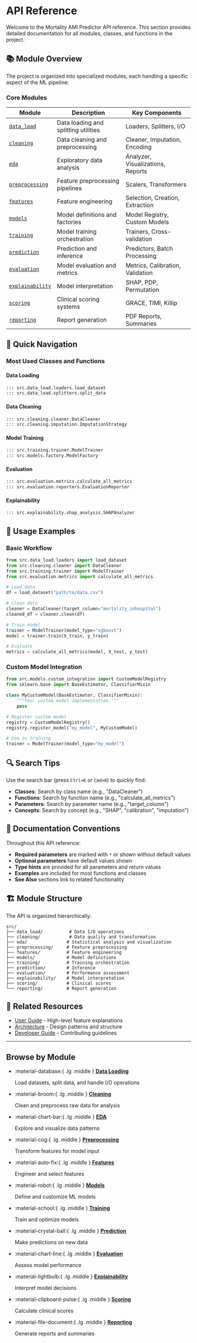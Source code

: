 # API Reference

Welcome to the Mortality AMI Predictor API reference. This section provides detailed documentation for all modules, classes, and functions in the project.

## 📚 Module Overview

The project is organized into specialized modules, each handling a specific aspect of the ML pipeline:

### Core Modules

| Module | Description | Key Components |
|--------|-------------|----------------|
| [`data_load`](data_load/loaders.md) | Data loading and splitting utilities | Loaders, Splitters, I/O |
| [`cleaning`](cleaning/index.md) | Data cleaning and preprocessing | Cleaner, Imputation, Encoding |
| [`eda`](eda/index.md) | Exploratory data analysis | Analyzer, Visualizations, Reports |
| [`preprocessing`](preprocessing/pipelines.md) | Feature preprocessing pipelines | Scalers, Transformers |
| [`features`](features/selectors.md) | Feature engineering | Selection, Creation, Extraction |
| [`models`](models/index.md) | Model definitions and factories | Model Registry, Custom Models |
| [`training`](training/index.md) | Model training orchestration | Trainers, Cross-validation |
| [`prediction`](prediction/predictor.md) | Prediction and inference | Predictors, Batch Processing |
| [`evaluation`](evaluation/index.md) | Model evaluation and metrics | Metrics, Calibration, Validation |
| [`explainability`](explainability/shap_analysis.md) | Model interpretation | SHAP, PDP, Permutation |
| [`scoring`](scoring/grace.md) | Clinical scoring systems | GRACE, TIMI, Killip |
| [`reporting`](reporting/pdf_generator.md) | Report generation | PDF Reports, Summaries |

## 🚀 Quick Navigation

### Most Used Classes and Functions

#### Data Loading
```python
::: src.data_load.loaders.load_dataset
::: src.data_load.splitters.split_data
```

#### Data Cleaning
```python
::: src.cleaning.cleaner.DataCleaner
::: src.cleaning.imputation.ImputationStrategy
```

#### Model Training
```python
::: src.training.trainer.ModelTrainer
::: src.models.factory.ModelFactory
```

#### Evaluation
```python
::: src.evaluation.metrics.calculate_all_metrics
::: src.evaluation.reporters.EvaluationReporter
```

#### Explainability
```python
::: src.explainability.shap_analysis.SHAPAnalyzer
```

## 📖 Usage Examples

### Basic Workflow

```python
from src.data_load.loaders import load_dataset
from src.cleaning.cleaner import DataCleaner
from src.training.trainer import ModelTrainer
from src.evaluation.metrics import calculate_all_metrics

# Load data
df = load_dataset("path/to/data.csv")

# Clean data
cleaner = DataCleaner(target_column="mortality_inhospital")
cleaned_df = cleaner.clean(df)

# Train model
trainer = ModelTrainer(model_type="xgboost")
model = trainer.train(X_train, y_train)

# Evaluate
metrics = calculate_all_metrics(model, X_test, y_test)
```

### Custom Model Integration

```python
from src.models.custom_integration import CustomModelRegistry
from sklearn.base import BaseEstimator, ClassifierMixin

class MyCustomModel(BaseEstimator, ClassifierMixin):
    """Your custom model implementation."""
    pass

# Register custom model
registry = CustomModelRegistry()
registry.register_model("my_model", MyCustomModel)

# Use in training
trainer = ModelTrainer(model_type="my_model")
```

## 🔍 Search Tips

Use the search bar (press `Ctrl+K` or `Cmd+K`) to quickly find:

- **Classes**: Search by class name (e.g., "DataCleaner")
- **Functions**: Search by function name (e.g., "calculate_all_metrics")
- **Parameters**: Search by parameter name (e.g., "target_column")
- **Concepts**: Search by concept (e.g., "SHAP", "calibration", "imputation")

## 📝 Documentation Conventions

Throughout this API reference:

- **Required parameters** are marked with `*` or shown without default values
- **Optional parameters** have default values shown
- **Type hints** are provided for all parameters and return values
- **Examples** are included for most functions and classes
- **See Also** sections link to related functionality

## 🏗️ Module Structure

The API is organized hierarchically:

```
src/
├── data_load/          # Data I/O operations
├── cleaning/           # Data quality and transformation
├── eda/               # Statistical analysis and visualization
├── preprocessing/     # Feature preprocessing
├── features/          # Feature engineering
├── models/            # Model definitions
├── training/          # Training orchestration
├── prediction/        # Inference
├── evaluation/        # Performance assessment
├── explainability/    # Model interpretation
├── scoring/           # Clinical scores
└── reporting/         # Report generation
```

## 🔗 Related Resources

- [User Guide](../user-guide/dashboard.md) - High-level feature explanations
- [Architecture](../architecture/index.md) - Design patterns and structure
- [Developer Guide](../developer/index.md) - Contributing guidelines

---

## Browse by Module

<div class="grid cards" markdown>

-   :material-database:{ .lg .middle } [**Data Loading**](data_load/loaders.md)
    
    Load datasets, split data, and handle I/O operations

-   :material-broom:{ .lg .middle } [**Cleaning**](cleaning/index.md)
    
    Clean and preprocess raw data for analysis

-   :material-chart-bar:{ .lg .middle } [**EDA**](eda/index.md)
    
    Explore and visualize data patterns

-   :material-cog:{ .lg .middle } [**Preprocessing**](preprocessing/pipelines.md)
    
    Transform features for model input

-   :material-auto-fix:{ .lg .middle } [**Features**](features/selectors.md)
    
    Engineer and select features

-   :material-robot:{ .lg .middle } [**Models**](models/index.md)
    
    Define and customize ML models

-   :material-school:{ .lg .middle } [**Training**](training/index.md)
    
    Train and optimize models

-   :material-crystal-ball:{ .lg .middle } [**Prediction**](prediction/predictor.md)
    
    Make predictions on new data

-   :material-chart-line:{ .lg .middle } [**Evaluation**](evaluation/index.md)
    
    Assess model performance

-   :material-lightbulb:{ .lg .middle } [**Explainability**](explainability/shap_analysis.md)
    
    Interpret model decisions

-   :material-clipboard-pulse:{ .lg .middle } [**Scoring**](scoring/grace.md)
    
    Calculate clinical scores

-   :material-file-document:{ .lg .middle } [**Reporting**](reporting/pdf_generator.md)
    
    Generate reports and summaries

</div>
